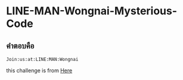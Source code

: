 # LINE-MAN-Wongnai-Mysterious-Code

## คำตอบคือ 
```Join:us:at:LINE:MAN:Wongnai```

this challenge is from [Here](https://github.com/LINEMANWongnai/LINE-MAN-Wongnai-Mysterious-Code)
